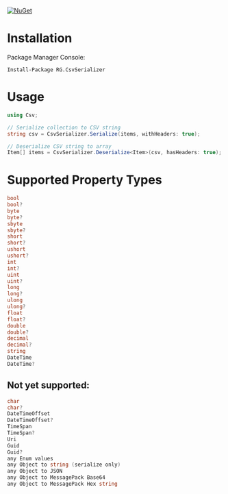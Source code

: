 [![NuGet](https://img.shields.io/nuget/v/RG.CsvSerializer.svg)](https://www.nuget.org/packages/RG.CsvSerializer/)

# Installation
Package Manager Console:
```
Install-Package RG.CsvSerializer
```

# Usage
```csharp
using Csv;

// Serialize collection to CSV string
string csv = CsvSerializer.Serialize(items, withHeaders: true);

// Deserialize CSV string to array
Item[] items = CsvSerializer.Deserialize<Item>(csv, hasHeaders: true);
```

# Supported Property Types
```csharp
bool
bool?
byte
byte?
sbyte
sbyte?
short
short?
ushort
ushort?
int
int?
uint
uint?
long
long?
ulong
ulong?
float
float?
double
double?
decimal
decimal?
string
DateTime
DateTime?
```

## Not yet supported:
```csharp
char
char?
DateTimeOffset
DateTimeOffset?
TimeSpan
TimeSpan?
Uri
Guid
Guid?
any Enum values
any Object to string (serialize only)
any Object to JSON
any Object to MessagePack Base64
any Object to MessagePack Hex string
```
